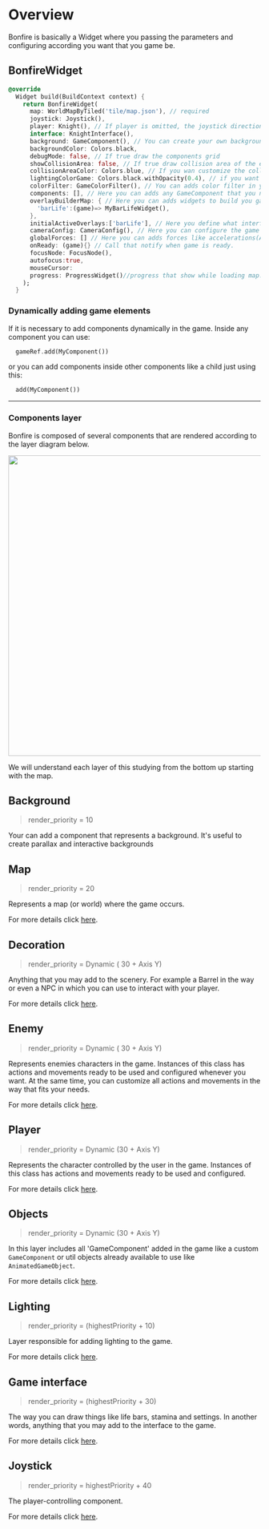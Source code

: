 # Overview

Bonfire is basically a Widget where you passing the parameters and configuring according you want that you game be.


## BonfireWidget

```dart
@override
  Widget build(BuildContext context) {
    return BonfireWidget(
      map: WorldMapByTiled('tile/map.json'), // required
      joystick: Joystick(), 
      player: Knight(), // If player is omitted, the joystick directional will control the map view, being very useful in the process of building maps
      interface: KnightInterface(),
      background: GameComponent(), // You can create your own background (to use parallax for example) extending from `GameComponent`
      backgroundColor: Colors.black,
      debugMode: false, // If true draw the components grid
      showCollisionArea: false, // If true draw collision area of the elements
      collisionAreaColor: Colors.blue, // If you wan customize the collision area color.
      lightingColorGame: Colors.black.withOpacity(0.4), // if you want to add general lighting for the game
      colorFilter: GameColorFilter(), // You can adds color filter in your game to give the special touch.
      components: [], // Here you can adds any GameComponent that you need.
      overlayBuilderMap: { // Here you can adds widgets to build you game interface.
        'barLife':(game)=> MyBarLifeWidget(),
      },
      initialActiveOverlays:['barLife'], // Here you define what interfaces passed in `overlayBuilderMap` could be show when start the game.
      cameraConfig: CameraConfig(), // Here you can configure the game camera. Can set zoom, speed, etc.
      globalForces: [] // Here you can adds forces like accelerations(AccelerationForce2D), resistences(ResistenceForce2D) or linear(LinearForce2D) that will be afeect the all GameComponents that using the `HandleForces` mixin
      onReady: (game){} // Call that notify when game is ready.
      focusNode: FocusNode(),
      autofocus:true,
      mouseCursor:
      progress: ProgressWidget()//progress that show while loading map.
    );
  }
```

### Dynamically adding game elements

If it is necessary to add components dynamically in the game. Inside any component you can use:

```dart
  gameRef.add(MyComponent())
```

or you can add components inside other components like a child just using this:

```dart
  add(MyComponent())
```

---

### Components layer

Bonfire is composed of several components that are rendered according to the layer diagram below.

<img src="_media/layers.png" width="600"/>

We will understand each layer of this studying from the bottom up starting with the map.

## Background

> render_priority = 10

Your can add a component that represents a background. It's useful to create parallax and interactive backgrounds

## Map

> render_priority = 20

Represents a map (or world) where the game occurs.

For more details click [here](map).

## Decoration

> render_priority = Dynamic ( 30 + Axis Y)

Anything that you may add to the scenery. For example a Barrel in the way or even a NPC in which you can use to interact with your player.

For more details click [here](decoration).

## Enemy

> render_priority = Dynamic ( 30 + Axis Y)

Represents enemies characters in the game. Instances of this class has actions and movements ready to be used and configured whenever you want. At the same time, you can customize all actions and movements in the way that fits your needs.

For more details click [here](enemy).

## Player

> render_priority = Dynamic (30 + Axis Y)

Represents the character controlled by the user in the game. Instances of this class has actions and movements ready to be used and configured.

For more details click [here](player).

## Objects

> render_priority = Dynamic (30 +  Axis Y)

In this layer includes all 'GameComponent' added in the game like a custom `GameComponent` or util objects already available to use like `AnimatedGameObject`.

For more details click [here](objects).

## Lighting

> render_priority = (highestPriority + 10)

Layer responsible for adding lighting to the game.

For more details click [here](lighting).

## Game interface

> render_priority = (highestPriority + 30)

The way you can draw things like life bars, stamina and settings. In another words, anything that you may add to the interface to the game.

For more details click [here](game_interface).

## Joystick

> render_priority = highestPriority + 40

The player-controlling component.

For more details click [here](joystick).